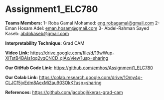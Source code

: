 # Assignment1_ELC780

**Teams Members:**
1- Roba Gamal Mohamed: eng.robagamal@gmail.com
2- Eman Hosam Adel: eman.hosam@gmail.com
3- Abdel-Rahman Sayed Kaseb: abdokaseb@gmail.com

**Interpretability Technique:** Grad CAM

**Video Link:** https://drive.google.com/file/d/19wWup-XlTstB4BAIs1qq2vqCNCD_qiAx/view?usp=sharing

**Our GitHub Code Link:** https://github.com/emhos/Assignment1_ELC780

**Our Colab Link:** https://colab.research.google.com/drive/1Omy4g-CLJCf5jvEdm8AexMi2au903OkK?usp=sharing 

**References:**
https://github.com/jacobgil/keras-grad-cam
